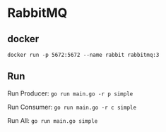 # RabbitMQ

## docker

`docker run -p 5672:5672 --name rabbit rabbitmq:3`

## Run

Run Producer: `go run main.go -r p simple`

Run Consumer: `go run main.go -r c simple`

Run All: `go run main.go simple`
